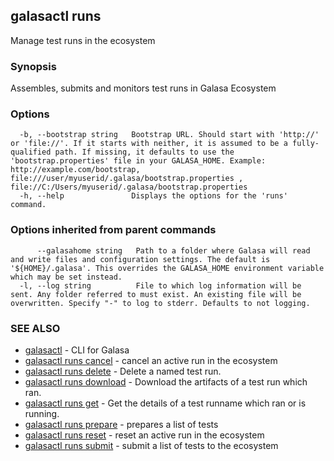 ## galasactl runs

Manage test runs in the ecosystem

### Synopsis

Assembles, submits and monitors test runs in Galasa Ecosystem

### Options

```
  -b, --bootstrap string   Bootstrap URL. Should start with 'http://' or 'file://'. If it starts with neither, it is assumed to be a fully-qualified path. If missing, it defaults to use the 'bootstrap.properties' file in your GALASA_HOME. Example: http://example.com/bootstrap, file:///user/myuserid/.galasa/bootstrap.properties , file://C:/Users/myuserid/.galasa/bootstrap.properties
  -h, --help               Displays the options for the 'runs' command.
```

### Options inherited from parent commands

```
      --galasahome string   Path to a folder where Galasa will read and write files and configuration settings. The default is '${HOME}/.galasa'. This overrides the GALASA_HOME environment variable which may be set instead.
  -l, --log string          File to which log information will be sent. Any folder referred to must exist. An existing file will be overwritten. Specify "-" to log to stderr. Defaults to not logging.
```

### SEE ALSO

* [galasactl](galasactl.md)	 - CLI for Galasa
* [galasactl runs cancel](galasactl_runs_cancel.md)	 - cancel an active run in the ecosystem
* [galasactl runs delete](galasactl_runs_delete.md)	 - Delete a named test run.
* [galasactl runs download](galasactl_runs_download.md)	 - Download the artifacts of a test run which ran.
* [galasactl runs get](galasactl_runs_get.md)	 - Get the details of a test runname which ran or is running.
* [galasactl runs prepare](galasactl_runs_prepare.md)	 - prepares a list of tests
* [galasactl runs reset](galasactl_runs_reset.md)	 - reset an active run in the ecosystem
* [galasactl runs submit](galasactl_runs_submit.md)	 - submit a list of tests to the ecosystem

